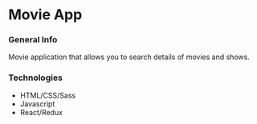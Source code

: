 # Movie App

### General Info
Movie application that allows you to search details of movies and shows. 

### Technologies
* HTML/CSS/Sass
* Javascript
* React/Redux

<!-- ### Live Demo
[Click Me](https://jaredmez.github.io/bike-store/) for Demo  -->